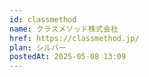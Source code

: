 ```yaml
---
id: classmethod
name: クラスメソッド株式会社
href: https://classmethod.jp/
plan: シルバー
postedAt: 2025-05-08 13:09
---
```

